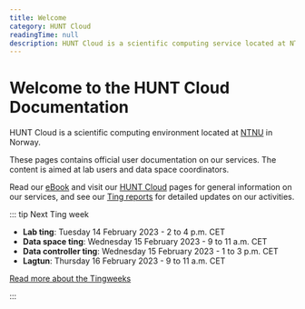 ```yaml
---
title: Welcome
category: HUNT Cloud
readingTime: null
description: HUNT Cloud is a scientific computing service located at NTNU in Norway. These pages contains official user documentation on our cloud services. Their content is aimed at lab users.
---
```


# Welcome to the HUNT Cloud Documentation

HUNT Cloud is a scientific computing environment located at [NTNU](https://www.ntnu.edu/) in Norway.

These pages contains official user documentation on our services. The content is aimed at lab users and data space coordinators.

Read our [eBook](https://assets.hdc.ntnu.no/assets/ebook-hunt-cloud-services.pdf) and visit our [HUNT Cloud](https://www.ntnu.edu/mh/huntcloud) pages for general information on our services, and see our [Ting reports](/tingweek/#reports) for detailed updates on our activities.

::: tip Next Ting week

- **Lab ting**: Tuesday 14 February 2023 - 2 to 4 p.m. CET
- **Data space ting**: Wednesday 15 February 2023 - 9 to 11 a.m. CET
- **Data controller ting**: Wednesday 15 February 2023 - 1 to 3 p.m. CET
- **Lagtun**: Thursday 16 February 2023 - 9 to 11 a.m. CET

[Read more about the Tingweeks](tingweek/)

:::
